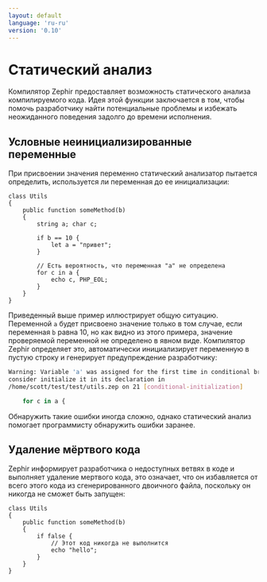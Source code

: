 ```yaml
---
layout: default
language: 'ru-ru'
version: '0.10'
---
```


# Статический анализ
Компилятор Zephir предоставляет возможность статического анализа компилируемого кода. Идея этой функции заключается в том, чтобы помочь разработчику найти потенциальные проблемы и избежать неожиданного поведения задолго до времени исполнения.

<a name='conditional-unassigned-variables'></a>

## Условные неинициализированные переменные
При присвоении значения переменно статический анализатор пытается определить, используется ли переменная до ее инициализации:

```zephir
class Utils
{
    public function someMethod(b)
    {
        string a; char c;

        if b == 10 {
            let a = "привет";
        }

        // Есть вероятность, что переменная "a" не определена
        for c in a {
            echo c, PHP_EOL;
        }
    }
}
```

Приведенный выше пример иллюстрирует общую ситуацию. Переменной `a` будет присвоено значение только в том случае, если переменная `b` равна 10, но как видно из этого примера, значение проверяемой переменной не определено в явном виде. Компилятор Zephir определяет это, автоматически инициализирует переменную в пустую строку и генерирует предупреждение разработчику:

```bash
Warning: Variable 'a' was assigned for the first time in conditional branch,
consider initialize it in its declaration in
/home/scott/test/test/utils.zep on 21 [conditional-initialization]

    for c in a {
```

Обнаружить такие ошибки иногда сложно, однако статический анализ помогает программисту обнаружить ошибки заранее.

<a name='dead-code-elimination'></a>

## Удаление мёртвого кода
Zephir информирует разработчика о недоступных ветвях в коде и выполняет удаление мертвого кода, это означает, что он избавляется от всего этого кода из сгенерированного двоичного файла, поскольку он никогда не сможет быть запущен:

```zephir
class Utils
{
    public function someMethod(b)
    {
        if false {
            // Этот код никогда не выполнится
            echo "hello";
        }
    }
}
```
